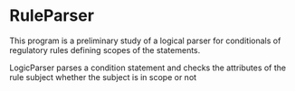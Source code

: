 # RuleParser

This program is a preliminary study of a logical parser for conditionals of regulatory rules defining scopes of the statements.

LogicParser parses a condition statement and checks the attributes of the rule subject whether the subject is in scope or not
